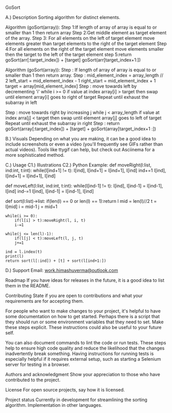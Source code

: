 GoSort

A.) Description
Sorting algorithm for distinct elements.

Algorithm (goSort(array)):
Step 1:If length of array of array is equal to or smaller than 1 then return array
Step 2:Get middle element as target element of the array.
Step 3: For all elements on the left of target element move elements greater than target elements to the right of the target element
Step 4:For all elements on the right of the target element move elements smaller then the target to the left of the target element
step 5:return goSort(arr[:target_index]) + [target] goSort(arr[target_index+1:])

Algorithm (goSort(array)):
Step : If length of array of array is equal to or smaller than 1 then return array.
Step :  mid_element_index = array_length // 2
        left_start = mid_element_index - 1
        right_start = mid_element_index + 1
        target = array[mid_element_index]
Step : move towards left by decrementing 'i' while i >= 0
          if value at index array[i] > target then swap until element array[i] goes to right of target
        Repeat until exhaust the subarray in left

Step : move towards right by increasing j while j < array_length
          if value at index arra[j] < target then swap until element array[j] goes to left of target
       Repeat until exhaust the subarray in right
Step : return goSort(array[:target_index]) + [target] + goSort(array[target_index+1 :])

B.) Visuals
Depending on what you are making, it can be a good idea to include screenshots or even a video (you'll frequently see GIFs rather than actual videos). Tools like ttygif can help, but check out Asciinema for a more sophisticated method.

C.) Usage
C1.) Illustrations
C2.) Python Example:
def moveRight(l:list, ind:int, t:int):
    while(l[ind+1] != t):
        l[ind], l[ind+1] = l[ind+1], l[ind]
        ind+=1
    l[ind], l[ind+1] = l[ind+1], l[ind]

def moveLeft(l:list, ind:int, t:int):
    while(l[ind-1] != t):
        l[ind], l[ind-1] = l[ind-1], l[ind]
        ind-=1
    l[ind], l[ind-1] = l[ind-1], l[ind]

def sort(l:list)->list:
    if(len(l) == 0 or len(l) == 1):return l
    mid = len(l)//2
    t = l[mid]
    i = mid-1
    j = mid+1
    
    while(i >= 0):
        if(l[i] > t):moveRight(l, i, t)
        i-=1
    
    while(j <= len(l)-1):
        if(l[j] < t):moveLeft(l, j, t)
        j+=1
    
    ind = l.index(t)
    print(l)
    return sort(l[:ind]) + [t] + sort(l[ind+1:])

D.) Support
Email: work.himashuverma@outlook.com

Roadmap
If you have ideas for releases in the future, it is a good idea to list them in the README.

Contributing
State if you are open to contributions and what your requirements are for accepting them.

For people who want to make changes to your project, it's helpful to have some documentation on how to get started. Perhaps there is a script that they should run or some environment variables that they need to set. Make these steps explicit. These instructions could also be useful to your future self.

You can also document commands to lint the code or run tests. These steps help to ensure high code quality and reduce the likelihood that the changes inadvertently break something. Having instructions for running tests is especially helpful if it requires external setup, such as starting a Selenium server for testing in a browser.

Authors and acknowledgment
Show your appreciation to those who have contributed to the project.

License
For open source projects, say how it is licensed.

Project status
Currently in development for streamlining the sorting algorithm. Implementation in other languages.
